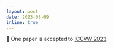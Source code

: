 ```yaml
---
layout: post
date: 2023-08-09
inline: true
---
```


📝 One paper is accepted to [ICCVW 2023](https://iccv23-arow.github.io/).
